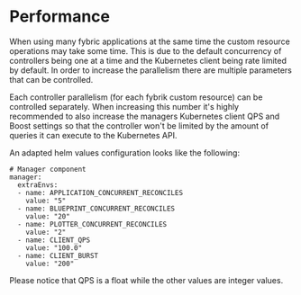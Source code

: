 # Performance

When using many fybric applications at the same time the custom resource operations may take some time. This is due to the default 
concurrency of controllers being one at a time and the Kubernetes client being rate limited by default.
In order to increase the parallelism there are multiple parameters that can be controlled.

Each controller parallelism (for each fybrik custom resource) can be controlled separately. When increasing this number it's highly 
recommended to also increase the managers Kubernetes client QPS and Boost settings so that the controller won't be limited
by the amount of queries it can execute to the Kubernetes API.

An adapted helm values configuration looks like the following:
```
# Manager component
manager:
  extraEnvs:
  - name: APPLICATION_CONCURRENT_RECONCILES
    value: "5"
  - name: BLUEPRINT_CONCURRENT_RECONCILES
    value: "20"
  - name: PLOTTER_CONCURRENT_RECONCILES
    value: "2"
  - name: CLIENT_QPS
    value: "100.0"
  - name: CLIENT_BURST
    value: "200"
```

Please notice that QPS is a float while the other values are integer values.